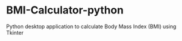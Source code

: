 # BMI-Calculator-python
Python desktop application to calculate Body Mass Index (BMI) using Tkinter
